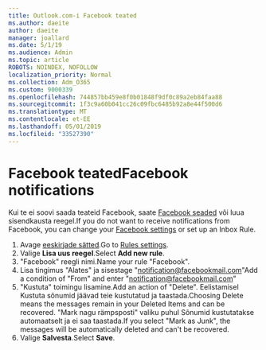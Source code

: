 ```yaml
---
title: Outlook.com-i Facebook teated
ms.author: daeite
author: daeite
manager: joallard
ms.date: 5/1/19
ms.audience: Admin
ms.topic: article
ROBOTS: NOINDEX, NOFOLLOW
localization_priority: Normal
ms.collection: Adm_O365
ms.custom: 9000339
ms.openlocfilehash: 744857bb459e8f0b01848f9df0c89a2eb84faa88
ms.sourcegitcommit: 1f3c9a60b041cc26c09fbc6485b92a8e44f500d6
ms.translationtype: MT
ms.contentlocale: et-EE
ms.lasthandoff: 05/01/2019
ms.locfileid: "33527390"
---
```

# <a name="facebook-notifications"></a><span data-ttu-id="9f421-102">Facebook teated</span><span class="sxs-lookup"><span data-stu-id="9f421-102">Facebook notifications</span></span>

<span data-ttu-id="9f421-103">Kui te ei soovi saada teateid Facebook, saate [Facebook seaded](https://www.facebook.com/settings?tab=notifications) või luua sisendkausta reegel.</span><span class="sxs-lookup"><span data-stu-id="9f421-103">If you do not want to receive notifications from Facebook, you can change your [Facebook settings](https://www.facebook.com/settings?tab=notifications) or set up an Inbox Rule.</span></span>

1. <span data-ttu-id="9f421-104">Avage [eeskirjade sätted](https://outlook.live.com/mail/options/mail/rules/inboxRules).</span><span class="sxs-lookup"><span data-stu-id="9f421-104">Go to [Rules settings](https://outlook.live.com/mail/options/mail/rules/inboxRules).</span></span>
1. <span data-ttu-id="9f421-105">Valige **Lisa uus reegel**.</span><span class="sxs-lookup"><span data-stu-id="9f421-105">Select **Add new rule**.</span></span>
1. <span data-ttu-id="9f421-106">"Facebook" reegli nimi.</span><span class="sxs-lookup"><span data-stu-id="9f421-106">Name your rule "Facebook".</span></span>
1. <span data-ttu-id="9f421-107">Lisa tingimus "Alates" ja sisestage "notification@facebookmail.com"</span><span class="sxs-lookup"><span data-stu-id="9f421-107">Add a condition of "From" and enter "notification@facebookmail.com"</span></span>
1. <span data-ttu-id="9f421-108">"Kustuta" toimingu lisamine.</span><span class="sxs-lookup"><span data-stu-id="9f421-108">Add an action of "Delete".</span></span> <span data-ttu-id="9f421-109">Eelistamisel Kustuta sõnumid jäävad teie kustutatud ja taastada.</span><span class="sxs-lookup"><span data-stu-id="9f421-109">Choosing Delete means the messages remain in your Deleted Items and can be recovered.</span></span> <span data-ttu-id="9f421-110">"Mark nagu rämpsposti" valiku puhul Sõnumid kustutatakse automaatselt ja ei saa taastada.</span><span class="sxs-lookup"><span data-stu-id="9f421-110">If you select "Mark as Junk", the messages will be automatically deleted and can't be recovered.</span></span>
1. <span data-ttu-id="9f421-111">Valige **Salvesta**.</span><span class="sxs-lookup"><span data-stu-id="9f421-111">Select **Save**.</span></span>